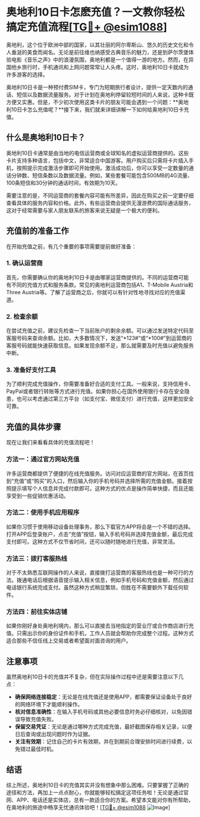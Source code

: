 # 奥地利10日卡怎麽充值？一文教你轻松搞定充值流程[[TG💪+ @esim1088](https://t.me/s/esim1088)]

奥地利，这个位于欧洲中部的国家，以其壮丽的阿尔卑斯山、悠久的历史文化和令人垂涎的美食而闻名。无论是前往维也纳感受古典音乐的魅力，还是到萨尔茨堡体验电影《音乐之声》中的浪漫氛围，奥地利都是一个值得一游的地方。然而，在异国他乡旅行时，手机通讯和上网问题常常让人头疼。这时，奥地利10日卡就成为许多游客的选择。

奥地利10日卡是一种预付费SIM卡，专门为短期旅行者设计，提供一定天数内的通话、短信以及数据流量服务。对于计划在奥地利停留较短时间的人来说，这种卡既方便又实惠。但是，不少初次使用这类卡片的朋友可能会遇到一个问题：**奥地利10日卡怎么充值呢？**接下来，我们就来详细讲解一下如何给奥地利10日卡充值。

## 什么是奥地利10日卡？

奥地利10日卡通常是由当地的电信运营商或全球知名的虚拟运营商提供的。这些卡片支持多种语言，包括中文，非常适合中国游客。用户购买后只需将卡片插入手机，按照提示完成激活步骤即可开始使用。激活成功后，你可以享受一定数量的通话分钟数、短信条数以及数据流量。例如，某些套餐可能包含500MB的4G流量、100条短信和30分钟的通话时间，有效期为10天。

需要注意的是，不同运营商的套餐内容可能有所差异，因此在购买之前一定要仔细查看具体的服务内容和价格。此外，有些运营商会提供无漫游费的国际通话服务，这对于经常需要与家人朋友联系的旅客来说无疑是一个极大的便利。

## 充值前的准备工作

在开始充值之前，有几个重要的事项需要提前做好准备：

### 1. 确认运营商
首先，你需要确认你的奥地利10日卡是由哪家运营商提供的。不同的运营商可能有不同的充值方式和服务条款。常见的奥地利运营商包括A1、T-Mobile Austria和Three Austria等。了解了运营商之后，你就可以有针对性地寻找对应的充值渠道。

### 2. 检查余额
在尝试充值之前，建议先检查一下当前账户的剩余余额。可以通过发送特定代码至客服号码来查询余额。比如，大多数情况下，发送“*123#”或“*100#”到运营商的客服号码就能快速获取信息。如果发现余额不足，那么就需要及时充值以避免服务中断。

### 3. 准备好支付工具
为了顺利完成充值操作，你需要准备好合适的支付工具。一般来说，支持信用卡、PayPal或者银行转账等方式进行充值。如果你担心在国外使用银行卡存在安全隐患，也可以考虑通过第三方平台（如支付宝、微信支付）进行充值，这样更加安全可靠。

## 充值的具体步骤

现在让我们来看看具体的充值流程吧！

### 方法一：通过官方网站充值
许多运营商都提供了便捷的在线充值服务。访问对应运营商的官方网站，在首页找到“充值”或“购买”的入口，然后输入你的手机号码并选择所需的充值金额。接着按照提示填写个人信息并完成付款即可。这种方式的优点是操作简单快捷，而且还能享受到一些促销优惠活动。

### 方法二：使用手机应用程序
如果你习惯于使用移动设备处理事务，那么下载官方APP将会是一个不错的选择。打开APP后登录账户，点击“充值”按钮，输入手机号码并选择充值金额，最后完成支付即可。这种方式不仅节省时间，还可以随时随地进行充值，非常灵活。

### 方法三：拨打客服热线
对于不太熟悉互联网操作的人来说，直接拨打运营商的客服热线也是一种可行的方法。拨通电话后根据语音提示输入相关信息，例如手机号码和充值金额，然后通过电话银行系统完成支付。虽然这种方式稍显繁琐，但胜在不需要额外下载任何软件。

### 方法四：前往实体店铺
如果你刚好身处奥地利境内，那么可以直接去当地指定的营业厅或合作商店进行充值。只需出示你的身份证件和手机，工作人员就会帮助你完成整个过程。这种方式适合那些不信任线上交易或者希望面对面咨询的用户。

## 注意事项

虽然奥地利10日卡的充值并不复杂，但在实际操作过程中还是需要注意以下几点：

- **确保网络连接稳定**：无论是在线充值还是使用APP，都需要保证设备处于良好的网络环境下才能顺利操作。
- **核对信息准确性**：在输入手机号码或其他必要信息时务必仔细核对，以免因错误导致充值失败。
- **保留交易凭证**：无论是通过哪种方式完成充值，最好截图保存相关记录，以便日后查询或出现问题时作为证据。
- **关注有效期**：记住自己的卡片有效期，并在到期前合理安排时间进行续费，以免错过最佳时机。

## 结语

综上所述，奥地利10日卡的充值其实并没有想象中那么困难。只要掌握了正确的途径和方法，再加上一点点耐心，你就能够轻松搞定这项任务啦！无论是通过官网、APP、电话还是实体店，总有一款适合你的方案。希望本文能对你有所帮助，在奥地利的旅途中畅享无忧通讯体验吧！[[TG💪+ @esim1088](https://t.me/s/esim1088) ![Image](https://i.postimg.cc/4NQfJmqS/Snipaste-2025-05-13-00-14-12.png)]